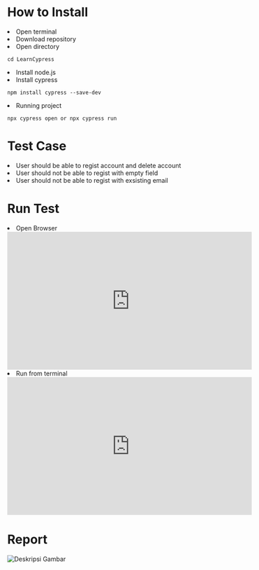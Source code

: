 <h1> How to Install </h1>
<u></u>
<li>Open terminal</li>
<li>Download repository</li>
<li>Open directory <pre><code>cd LearnCypress</code></pre> </li>
<li>Install node.js</li>
<li>Install cypress</li>
   <pre><code>npm install cypress --save-dev</code></pre>
<li>Running project</li>
   <pre><code>npx cypress open or npx cypress run</code></pre>

<h1> Test Case </h1>
<u></u>
<li>User should be able to regist account and delete account</li>
<li>User should not be able to regist with empty field</li>
<li>User should not be able to regist with exsisting email</li>

<h1> Run Test </h1>
<u></u>
<li> Open Browser</li>
<iframe width="560" height="315" src="https://drive.google.com/file/d/1eVWWZqTV1QMfaEK034wcYQImET-Sw1Ro/view?usp=sharing" frameborder="0" allowfullscreen> </iframe>


<li>Run from terminal</li>
<iframe width="560" height="315" src="https://drive.google.com/file/d/12foVf2re5mdo3uU95KtZtH4KR0ndBnDw/view?usp=sharing" frameborder="0" allowfullscreen></iframe>


<h1> Report </h1>
<u></u>
<img src="[/Users/niwinpriskilanapitupulu/Downloads/report.png](https://drive.google.com/file/d/1jWa1Zu-W3ISKD36sccE8LkFDrUiTIB4T/view?usp=sharing)" alt="Deskripsi Gambar">



